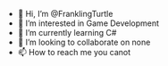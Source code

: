 - 👋 Hi, I’m @FranklingTurtle
- 👀 I’m interested in Game Development
- 🌱 I’m currently learning C#
- 💞️ I’m looking to collaborate on none
- 📫 How to reach me you canot

<!---
GalaxyFox6969/GalaxyFox6969 is a ✨ special ✨ repository because its `README.md` (this file) appears on your GitHub profile.
You can click the Preview link to take a look at your changes.
--->
